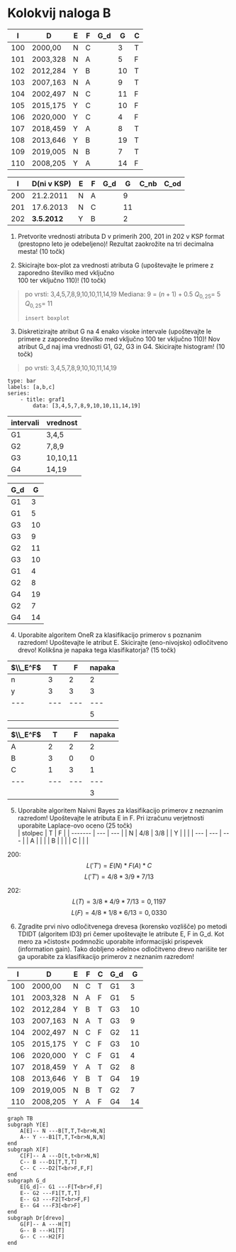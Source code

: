 # Kolokvij naloga B

| I   | D        | E   | F   | G_d | G   | C   |
| --- | -------- | --- | --- | --- | --- | --- |
| 100 | 2000,00  | N   | C   |     | 3   | T   |
| 101 | 2003,328 | N   | A   |     | 5   | F   |
| 102 | 2012,284 | Y   | B   |     | 10  | T   |
| 103 | 2007,163 | N   | A   |     | 9   | T   |
| 104 | 2002,497 | N   | C   |     | 11  | F   |
| 105 | 2015,175 | Y   | C   |     | 10  | F   |
| 106 | 2020,000 | Y   | C   |     | 4   | F   |
| 107 | 2018,459 | Y   | A   |     | 8   | T   |
| 108 | 2013,646 | Y   | B   |     | 19  | T   |
| 109 | 2019,005 | N   | B   |     | 7   | T   |
| 110 | 2008,205 | Y   | A   |     | 14  | F   |

| I   | D(ni v KSP)  | E   | F   | G_d | G   | C_nb | C_od |
| --- | ------------ | --- | --- | --- | --- | ---- | ---- |
| 200 | 21.2.2011    | N   | A   |     | 9   |      |      |
| 201 | 17.6.2013    | N   | C   |     | 11  |      |      |
| 202 | **3.5.2012** | Y   | B   |     | 2   |      |      |


1. Pretvorite vrednosti atributa D v primerih 200, 201 in 202 v KSP format (prestopno leto je odebeljeno)! Rezultat zaokrožite na tri decimalna mesta! (10 točk)  
  
2. Skicirajte box-plot za vrednosti atributa G (upoštevajte le primere z zaporedno številko med vključno  
100 ter vključno 110)! (10 točk)  
>po vrsti: 3,4,5,7,8,9,10,10,11,14,19
>Mediana: 9 = $(n+1)+0.5$
>$Q_{0,25}=\ 5$
>$Q_{0,25}=\ 11$
>```
>insert boxplot
>```
  
3. Diskretizirajte atribut G na 4 enako visoke intervale (upoštevajte le primere z zaporedno številko med vključno 100 ter vključno 110)! Nov atribut G_d naj ima vrednosti G1, G2, G3 in G4. Skicirajte histogram! (10 točk)  
  >po vrsti: 3,4,5,7,8,9,10,10,11,14,19


```chart
type: bar
labels: [a,b,c]
series:
	- title: graf1
		data: [3,4,5,7,8,9,10,10,11,14,19]
```
| intervali | vrednost |
| --------- | -------- |
| G1        | 3,4,5    |
| G2        | 7,8,9    |
| G3        | 10,10,11 |
| G4        | 14,19    | 


  | G_d | G   |
  | --- | --- |
  | G1  | 3   |
  | G1  | 5   |
  | G3  | 10  |
  | G3  | 9   |
  | G2  | 11  |
  | G3  | 10  |
  | G1  | 4   |
  | G2  | 8   |
  | G4  | 19  |
  | G2  | 7   |
  | G4  | 14  |



4. Uporabite algoritem OneR za klasifikacijo primerov s poznanim razredom! Upoštevajte le atribut E. Skicirajte (eno-nivojsko) odločitveno drevo! Kolikšna je napaka tega klasifikatorja? (15 točk)  

| $\\_E^F$ | T   | F   | napaka |
| -------- | --- | --- | ------ |
| n        | 3   | 2   | 2      |
| y        | 3   | 3   | 3      |
| ---      | --- | --- | ---    |
|          |     |     | 5      |
  
| $\\_E^F$ | T   | F   | napaka |
| -------- | --- | --- | ------ |
| A        | 2   | 2   | 2      |
| B        | 3   | 0   | 0      |
| C        | 1   | 3   | 1      |
| ---      | --- | --- | ---    |
|          |     |     | 3      |

  
  
  
5. Uporabite algoritem Naivni Bayes za klasifikacijo primerov z neznanim razredom! Upoštevajte le atributa E in F. Pri izračunu verjetnosti uporabite Laplace-ovo oceno (25 točk)  
| stolpec | T   | F   |
| ------- | --- | --- |
| N       | 4/8 | 3/8 |
| Y       |     |     |
| ---     | --- | --- |
| A       |     |     |
| B       |     |     |
| C       |     |     |
  
  
  200: $$L('T')=E(N)*F(A)*C$$
  $$L('T')=4/8*3/9*7/13$$
  
  202: $$L(T)=3/8*4/9*7/13=0,1197$$
  $$L(F)=4/8*1/8*6/13=0,0330$$
  
  
  
  
6. Zgradite prvi nivo odločitvenega drevesa (korensko vozlišče) po metodi TDIDT (algoritem ID3) pri čemer upoštevajte le atribute E, F in G_d. Kot mero za »čistost« podmnožic uporabite informacijski prispevek (information gain). Tako dobljeno »delno« odločitveno drevo narišite ter ga uporabite za klasifikacijo primerov z neznanim razredom!

| I   | D        | E   | F   | C   | G_d | G   |
| --- | -------- | --- | --- | --- | --- | --- |
| 100 | 2000,00  | N   | C   | T   | G1  | 3   |
| 101 | 2003,328 | N   | A   | F   | G1  | 5   |
| 102 | 2012,284 | Y   | B   | T   | G3  | 10  |
| 103 | 2007,163 | N   | A   | T   | G3  | 9   |
| 104 | 2002,497 | N   | C   | F   | G2  | 11  |
| 105 | 2015,175 | Y   | C   | F   | G3  | 10  |
| 106 | 2020,000 | Y   | C   | F   | G1  | 4   |
| 107 | 2018,459 | Y   | A   | T   | G2  | 8   |
| 108 | 2013,646 | Y   | B   | T   | G4  | 19  |
| 109 | 2019,005 | N   | B   | T   | G2  | 7   |
| 110 | 2008,205 | Y   | A   | F   | G4  | 14  |

```mermaid
graph TB
subgraph Y[E]
	A[E]-- N ---B[T,T,T<br>N,N]
	A-- Y ---B1[T,T,T<br>N,N,N]
end
subgraph X[F]
	C[F]-- A ---D[t,t<br>N,N]
	C-- B ---D1[T,T,T]
	C-- C ---D2[T<br>F,F,F]
end
subgraph G_d
	E[G_d]-- G1 ---F[T<br>F,F]
	E-- G2 ---F1[T,T,T]
	E-- G3 ---F2[T<br>F,F]
	E-- G4 ---F3[<br>F]
end
subgraph Dr[drevo]
	G[F]-- A ---H[T]
	G-- B ---H1[T]
	G-- C ---H2[F]
end
```